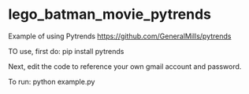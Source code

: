# lego_batman_movie_pytrends
Example of using Pytrends
https://github.com/GeneralMills/pytrends

TO use, first do:
pip install pytrends


Next, edit the code to reference your own gmail account and password.

To run: 
python example.py
